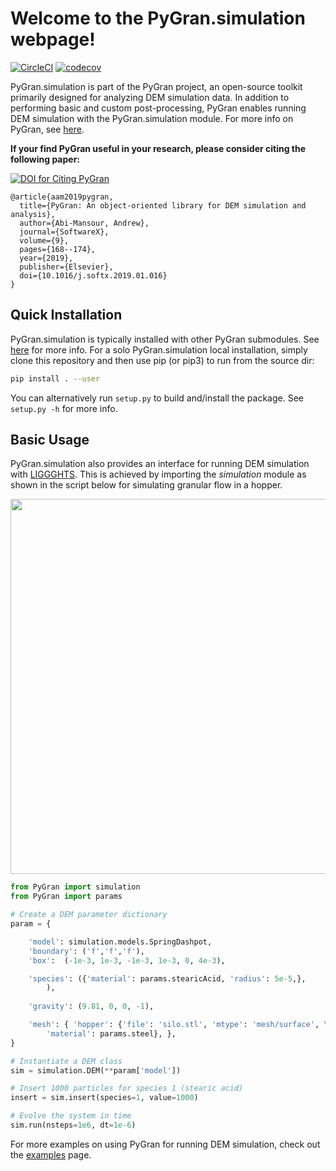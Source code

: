 # Welcome to the PyGran.simulation webpage!
[//]: # (Badges)
[![CircleCI](https://circleci.com/gh/Andrew-AbiMansour/PyGran.simulation.svg?style=shield)](https://circleci.com/gh/Andrew-AbiMansour/PyGran.simulation)
[![codecov](https://codecov.io/gh/jaclark5/DESPASITO/branch/master/graph/badge.svg)](https://codecov.io/gh/jaclark5/DESPASITO/branch/master)

PyGran.simulation is part of the PyGran project, an open-source toolkit primarily designed for analyzing DEM simulation data. In addition to performing basic and custom post-processing, PyGran enables running DEM simulation with the PyGran.simulation module. For more info on PyGran, see [here](http://www.pygran.org).

**If your find PyGran useful in your research, please consider citing the following paper:**

[![DOI for Citing PyGran](https://img.shields.io/badge/DOI-10.1021%2Facs.jctc.5b00056-blue.svg)](https://doi.org/10.1016/j.softx.2019.01.016)

```
@article{aam2019pygran,
  title={PyGran: An object-oriented library for DEM simulation and analysis},
  author={Abi-Mansour, Andrew},
  journal={SoftwareX},
  volume={9},
  pages={168--174},
  year={2019},
  publisher={Elsevier},
  doi={10.1016/j.softx.2019.01.016}
}
```

## Quick Installation
PyGran.simulation is typically installed with other PyGran submodules. See [here](http://andrew-abimansour.github.io/PyGran/docs/introduction.html#installation) for more info. For a solo PyGran.simulation local installation, simply clone this repository and then use pip (or pip3) to run from the source dir:
```bash
pip install . --user
```
You can alternatively run ``setup.py`` to build and/install the package. See ``setup.py -h`` for more info.


## Basic Usage
PyGran.simulation also provides an interface for running DEM simulation with [LIGGGHTS](https://www.cfdem.com/liggghtsr-open-source-discrete-element-method-particle-simulation-code). This is achieved by importing the <i>simulation</i> module as shown in the script below for simulating granular flow in a hopper.

<p style="text-align:center;"><img src="http://andrew-abimansour.github.io/PyGran/images/hopper.png" width="600"></p>

```python
from PyGran import simulation
from PyGran import params

# Create a DEM parameter dictionary
param = {

	'model': simulation.models.SpringDashpot,
	'boundary': ('f','f','f'),
	'box':  (-1e-3, 1e-3, -1e-3, 1e-3, 0, 4e-3),

	'species': ({'material': params.stearicAcid, 'radius': 5e-5,}, 
		),
		
	'gravity': (9.81, 0, 0, -1),

	'mesh': { 'hopper': {'file': 'silo.stl', 'mtype': 'mesh/surface', \
		'material': params.steel}, },
}

# Instantiate a DEM class
sim = simulation.DEM(**param['model'])

# Insert 1000 particles for species 1 (stearic acid)
insert = sim.insert(species=1, value=1000) 

# Evolve the system in time 
sim.run(nsteps=1e6, dt=1e-6)
```

For more examples on using PyGran for running DEM simulation, check out the <a href="http://andrew-abimansour.github.io/PyGran/tests/examples.html">examples</a> page.
